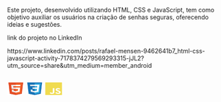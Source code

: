 <p> Este projeto, desenvolvido utilizando HTML, CSS e JavaScript, tem como objetivo auxiliar os usuários na criação de senhas seguras, oferecendo ideias e sugestões. </p>

<p> link do projeto no LinkedIn </p>
<p> https://www.linkedin.com/posts/rafael-mensen-9462641b7_html-css-javascript-activity-7178374279569293315-jJL2?utm_source=share&utm_medium=member_android </p>

<div style="display: inline_block"><br>
  <img align="center" alt="Rafa-HTML" height="30" width="40" src="https://raw.githubusercontent.com/devicons/devicon/master/icons/html5/html5-original.svg">
  <img align="center" alt="Rafa-CSS" height="30" width="40" src="https://raw.githubusercontent.com/devicons/devicon/master/icons/css3/css3-original.svg">
  <img align="center" alt="Rafa-Js" height="30" width="40" src="https://raw.githubusercontent.com/devicons/devicon/master/icons/javascript/javascript-plain.svg">
</div>
  
